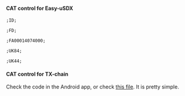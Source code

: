 #### CAT control for Easy-uSDX

```
;ID;

;FD;

;FA00014074000;

;UK84;

;UK44;
```

#### CAT control for TX-chain

Check the code in the Android app, or check [this file](./Easy-Transceiver/Easy-Transceiver.ino). It
is pretty simple.
